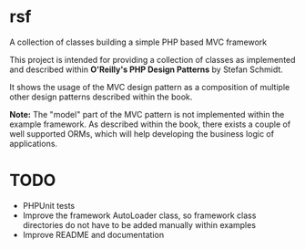 rsf
===

A collection of classes building a simple PHP based MVC framework

This project is intended for providing a collection of classes as implemented and described within 
<b>O'Reilly's PHP Design Patterns</b> by Stefan Schmidt.

It shows the usage of the MVC design pattern as a composition of multiple other design patterns described within the book.

<b>Note:</b>
The "model" part of the MVC pattern is not implemented within the example framework.
As described within the book, there exists a couple of well supported ORMs, which will help developing the business logic of applications.

TODO
====

* PHPUnit tests
* Improve the framework AutoLoader class, so framework class directories do not have to be added manually within examples
* Improve README and documentation